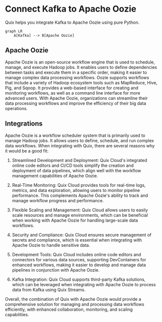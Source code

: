 # Connect Kafka to Apache Oozie

Quix helps you integrate Kafka to Apache Oozie using pure Python.

```mermaid
graph LR
    A[Kafka] --> B[Apache Oozie]
```

## Apache Oozie

Apache Oozie is an open-source workflow engine that is used to schedule, manage, and execute Hadoop jobs. It enables users to define dependencies between tasks and execute them in a specific order, making it easier to manage complex data processing workflows. Oozie supports workflows that include a variety of Hadoop ecosystem tools such as MapReduce, Hive, Pig, and Sqoop. It provides a web-based interface for creating and monitoring workflows, as well as a command line interface for more advanced users. With Apache Oozie, organizations can streamline their data processing workflows and improve the efficiency of their big data operations.

## Integrations

Apache Oozie is a workflow scheduler system that is primarily used to manage Hadoop jobs. It allows users to define, schedule, and run complex data workflows. When integrating with Quix, there are several reasons why it would be a good fit:

1. Streamlined Development and Deployment: Quix Cloud's integrated online code editors and CI/CD tools simplify the creation and deployment of data pipelines, which align well with the workflow management capabilities of Apache Oozie.

2. Real-Time Monitoring: Quix Cloud provides tools for real-time logs, metrics, and data exploration, allowing users to monitor pipeline performance. This complements Apache Oozie's ability to track and manage workflow progress and performance.

3. Flexible Scaling and Management: Quix Cloud allows users to easily scale resources and manage environments, which can be beneficial when working with Apache Oozie for handling large-scale data workflows.

4. Security and Compliance: Quix Cloud ensures secure management of secrets and compliance, which is essential when integrating with Apache Oozie to handle sensitive data.

5. Development Tools: Quix Cloud includes online code editors and connectors for various data sources, supporting DevContainers for enhanced workflows, making it easier to develop and manage data pipelines in conjunction with Apache Oozie.

6. Kafka Integration: Quix Cloud supports third-party Kafka solutions, which can be leveraged when integrating with Apache Oozie to process data from Kafka using Quix Streams.

Overall, the combination of Quix with Apache Oozie would provide a comprehensive solution for managing and processing data workflows efficiently, with enhanced collaboration, monitoring, and scaling capabilities.

